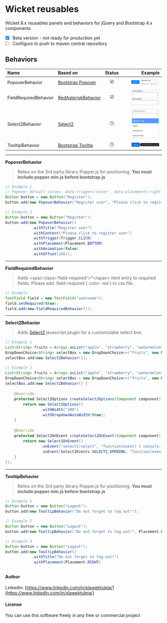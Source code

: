 # Wicket reusables

Wicket 8.x reusables panels and behaviors for jQuery and Bootstrap 4.x components

- [x] Beta version - not ready for production yet
- [ ] Configure to push to maven central repository

## Behaviors

|Name|Based on|Status| |Example|  
|:---|:---|:---:|:---:|---:|  
|PopoverBehavior|[Bootstrap Popover](https://getbootstrap.com/docs/4.0/components/popovers/)|:ballot_box_with_check:|![p](screenshots/padding.png)|![popover_image](screenshots/popover_0.png)| 
|FieldRequiredBehavior|[RedAsteriskBehavior](https://ci.apache.org/projects/wicket/guide/8.x/single.html#_enriching_components_with_behaviors)|:ballot_box_with_check:| |![field_required_image](screenshots/field_required_0.png)|
|Select2Behavior|[Select2](https://select2.org/)|:clock3:| |![select2_image](screenshots/select2_0.png)|
|TooltipBehavior|[Bootstrap Tooltip](https://getbootstrap.com/docs/4.0/components/tooltips/)|:clock3:| |![tooltip_image](screenshots/tooltip_0.png)|

---

__PopoverBehavior__

> Relies on the 3rd party library Popper.js for positioning. __You must include popper.min.js before bootstrap.js__
    
```java
// Example 1
// Popover default values: data-trigger='hover', data-placement='right'
Button button = new Button("Register");
button.add(new PopoverBehavior("Register user", "Please click to register user");
```
```java
// Example 2
Button button = new Button("Register");
button.add(new PopoverBehavior()
            .withTitle("Register user")
            .withContent("Please click to register user")
            .withTrigger(Trigger.CLICK)
            .withPlacement(Placement.BOTTOM)
            .withAnimation(false)
            .withOffset(200));
```

---

__FieldRequiredBehavior__

> Adds &lt;span class='field-required'&gt;*&lt;/span&gt; html entry to required fields. Please add .field-required { color: red }
> to css file. 
    
```java
// Example
TextField field = new TextField("username");
field.setRequired(true);
field.add(new FieldRequiredBehavior());
```

---

__Select2Behavior__

> Adds [Select2](https://select2.org/) javascript plugin for a customizable select box.

```java
// Example 1
List<String> fruits = Arrays.asList("apple", "strawberry", "watermelon");
DropDownChoice<String> selectBox = new DropDownChoice<>("fruits", new Model<>(), fruits);
selectBox.add(new Select2Behavior());
```

```java
// Example 2
List<String> fruits = Arrays.asList("apple", "strawberry", "watermelon");
DropDownChoice<String> selectBox = new DropDownChoice<>("fruits", new Model<>(), fruits);
selectBox.add(new Select2Behavior() {

    @Override
    protected Select2Options createSelect2Options(Component component) {
        return new Select2Options()         
                .withWidth("200")
                .withDropdownAutoWidth(true);
    }

    @Override
    protected Select2OnEvent createSelect2OnEvent(Component component) {
        return new Select2OnEvent()
                .onEvent("select2:select", "function(event) { console.log(event); }")
                .onEvent(Select2Events.SELECT2_OPENING, "function(event) { console.log(event); }");
    }
});
```

---

__TooltipBehavior__

> Relies on the 3rd party library Popper.js for positioning. __You must include popper.min.js before bootstrap.js__
    
```java
// Example 1
Button button = new Button("Logout");
button.add(new TooltipBehavior("Do not forget to log out!");
```

```java
// Example 2
Button button = new Button("Logout");
button.add(new TooltipBehavior("Do not forget to log out!", Placement.RIGHT);
```

```java
// Example 3
Button button = new Button("Logout");
button.add(new TooltipBehavior()
            .withTitle("Do not forget to log out!")
            .withPlacement(Placement.RIGHT)
```


## 
#### Author

Linkedin: [https://www.linkedin.com/in/slawektuleja/](https://www.linkedin.com/in/slawektuleja/)

#### License

You can use this software freely in any free or commercial project
